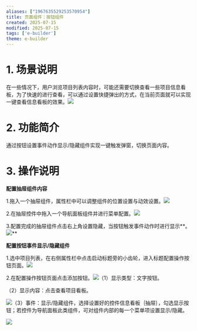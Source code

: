 ```yaml
---
aliases: ["1967635529253570954"]
title: 页面组件：按钮组件
created: 2025-07-15
modified: 2025-07-15
tags: ['e-builder']
theme: e-builder
---
```


# 1. 场景说明

在一些情况下，用户浏览项目列表内容时，可能还需要切换查看一些项目信息看板，为了快速的进行查看，可以通过设置快捷弹出的方式，在当前页面就可以实现一键查看信息看板的效果。![](https://myhelpdoc.oss-cn-heyuan.aliyuncs.com/mdimages/7887dd8cb9b16cd1aa15517ff3f2c2ed.jpg)

#

# 2. 功能简介

通过按钮设置事件动作显示/隐藏组件实现一键触发弹窗，切换页面内容。

#

# 3. 操作说明

**配置抽屉组件内容**

1.拖入一个抽屉组件，属性栏中可以调整组件的位置设置与动效设置。![](https://myhelpdoc.oss-cn-heyuan.aliyuncs.com/mdimages/ae4214c7e962c3ce3baf3bd0d8972e30.jpg)

2.在抽屉控件中拖入一个导航面板组件并进行菜单配置。![](https://myhelpdoc.oss-cn-heyuan.aliyuncs.com/mdimages/ddfa6b07e93b747907496f863a4ba96b.jpg)

3.配置完成的抽屉组件点击右上角设置隐藏，当按钮触发事件动作时进行显示**。![](https://myhelpdoc.oss-cn-heyuan.aliyuncs.com/mdimages/484933121f23b9a86e9d727ffcde2467.jpg)**

**配置按钮事件显示/隐藏组件**

1.选中项目列表，在右侧属性栏中点击启动标题旁的小齿轮，进入标题配置操作按钮页面。![](https://myhelpdoc.oss-cn-heyuan.aliyuncs.com/mdimages/d53653a2c12906a780ea7fcd69fd8f9a.jpg)

2.在配置操作按钮页面点击添加按钮。![](https://myhelpdoc.oss-cn-heyuan.aliyuncs.com/mdimages/6104bcf68da42988c13f559852621802.jpg)（1）显示类型：文字按钮。

（2）显示内容：点击查看项目看板。

![](https://myhelpdoc.oss-cn-heyuan.aliyuncs.com/mdimages/32415b73733b65ecc743cbbc5c101242.jpg)（3）事件：显示/隐藏组件，选择设置好的控件信息看板｛抽屉｝，勾选显示按钮；若控件为导航面板此类组件，可对组件内部的每一个菜单项设置显示/隐藏。

![](https://myhelpdoc.oss-cn-heyuan.aliyuncs.com/mdimages/0e64704c12af53565c6ecc88b0782702.jpg)

